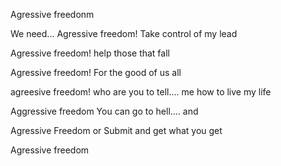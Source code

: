 Agressive freedonm


We need...
Agressive freedom!
Take control of my lead

Agressive freedom!
help those that fall

Agressive freedom!
For the good of us all


agreesive freedom!
who are you to tell.... me how to live my life

Aggressive freedom
You can go to hell.... and

Agressive Freedom
or Submit and get what you get

Agressive freedom

